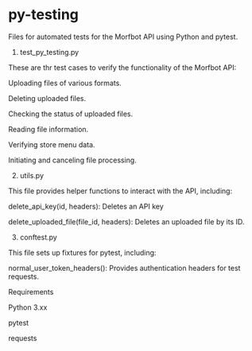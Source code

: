 # py-testing

Files for automated tests for the Morfbot API using Python and pytest.


1. test_py_testing.py

These are thr test cases to verify the functionality of the Morfbot API:

Uploading files of various formats.

Deleting uploaded files.

Checking the status of uploaded files.

Reading file information.

Verifying store menu data.

Initiating and canceling file processing.

2. utils.py

This file provides helper functions to interact with the API, including:

delete_api_key(id, headers): Deletes an API key

delete_uploaded_file(file_id, headers): Deletes an uploaded file by its ID.

3. conftest.py

This file sets up fixtures for pytest, including:

normal_user_token_headers(): Provides authentication headers for test requests.

  Requirements

Python 3.xx

pytest

requests


